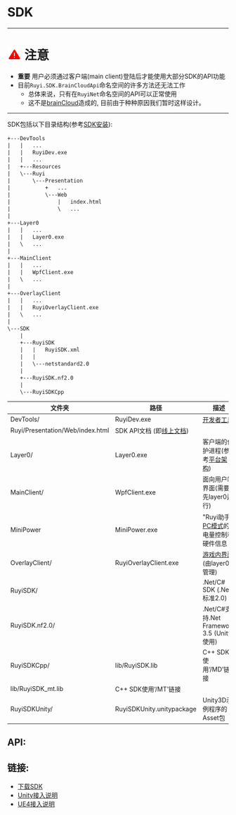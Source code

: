 # SDK

---
# ![](/docs/img/warning.png) 注意

- __重要__ 用户必须通过客户端(main client)登陆后才能使用大部分SDK的API功能
- 目前`Ruyi.SDK.BrainCloudApi`命名空间的许多方法还无法工作
	- 总体来说，只有在`RuyiNet`命名空间的API可以正常使用
    - 这不是[brainCloud](http://getbraincloud.com/)造成的, 目前由于种种原因我们暂时这样设计。

---

SDK包括以下目录结构(参考[SDK安装](../tutorials/setup.md)):
```
+---DevTools
|   |   ...
|   |   RuyiDev.exe
|   |   ...
|   +---Resources
|   \---Ruyi
|       \---Presentation
|           +   ...
|           \---Web
|               |   index.html
|               \   ...
|                       
+---Layer0
|   |   ...
|   |   Layer0.exe
|   \   ...
|                               
+---MainClient
|   |   ...
|   |   WpfClient.exe
|   \   ...
|
+---OverlayClient
|   |   ...
|   |   RuyiOverlayClient.exe
|   \   ...
|
\---SDK
    |   
    +---RuyiSDK
    |   |   RuyiSDK.xml
    |   |   
    |   \---netstandard2.0
    |               
    +---RuyiSDK.nf2.0
    |       
    \---RuyiSDKCpp
```

文件夹 | 路径 | 描述
-|-|-
DevTools/ | RuyiDev.exe | [开发者工具](devtool.md)
| Ruyi/Presentation/Web/index.html | SDK API文档 (即[线上文档](http://dev.playruyi.com/api))
Layer0/ | Layer0.exe | 客户端的保护进程(参考[平台架构](layer0.md))
MainClient/ | WpfClient.exe | 面向用户端界面(需要先layer0运行)
MiniPower | MiniPower.exe | "Ruyi助手"; [PC模式](pc_mode.md)的电量控制和硬件信息
OverlayClient/ | RuyiOverlayClient.exe | [游戏内界面](overlay.md) (由layer0管理)
RuyiSDK/ | | .Net/C# SDK (.Net标准2.0)
RuyiSDK.nf2.0/ | | .Net/C#支持.Net Framework 3.5 (Unity使用)
RuyiSDKCpp/ | lib/RuyiSDK.lib | C++ SDK使用‘/MD’链接
| lib/RuyiSDK_mt.lib | C++ SDK使用‘/MT’链接
RuyiSDKUnity/ | RuyiSDKUnity.unitypackage | Unity3D示例程序的Asset包

## API:

## 链接:

* [下载SDK](http://dev.playruyi.com/uservices)
* [Unity接入说明](unity.md)
* [UE4接入说明](ue4.md)
